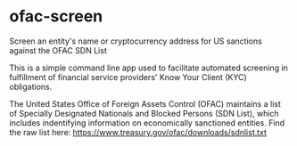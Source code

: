 # ofac-screen
Screen an entity's name or cryptocurrency address for US sanctions against the OFAC SDN List

This is a simple command line app used to facilitate automated screening in fulfillment of financial service providers' Know Your Client (KYC) obligations.

The United States Office of Foreign Assets Control (OFAC) maintains a list of Specially Designated Nationals and Blocked Persons (SDN List), which includes indentifying information on economically sanctioned entities. Find the raw list here: https://www.treasury.gov/ofac/downloads/sdnlist.txt
